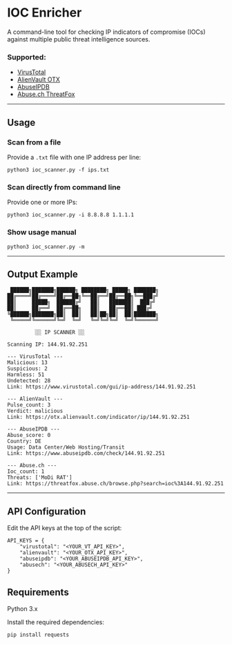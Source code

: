 # IOC Enricher

A command-line tool for checking IP indicators of compromise (IOCs) against multiple public threat intelligence sources.

### Supported:
- [VirusTotal](https://www.virustotal.com/)
- [AlienVault OTX](https://otx.alienvault.com/)
- [AbuseIPDB](https://abuseipdb.com/)
- [Abuse.ch ThreatFox](https://threatfox.abuse.ch/)

---

## Usage

### Scan from a file  
Provide a `.txt` file with one IP address per line:

```
python3 ioc_scanner.py -f ips.txt
```

### Scan directly from command line  
Provide one or more IPs:

```
python3 ioc_scanner.py -i 8.8.8.8 1.1.1.1
```

### Show usage manual

```
python3 ioc_scanner.py -m
```

---

## Output Example

```
 ██████╗███████╗██████╗ ████████╗ █████╗ ███████╗
██╔════╝██╔════╝██╔══██╗╚══██╔══╝██╔══██╗╚══███╔╝
██║     █████╗  ██████╔╝   ██║   ███████║  ███╔╝ 
██║     ██╔══╝  ██╔══██╗   ██║   ██╔══██║ ███╔╝  
╚██████╗███████╗██║  ██║   ██║██╗██║  ██║███████╗
 ╚═════╝╚══════╝╚═╝  ╚═╝   ╚═╝╚═╝╚═╝  ╚═╝╚══════╝

         ░░ IP SCANNER ░░

Scanning IP: 144.91.92.251

--- VirusTotal ---
Malicious: 13
Suspicious: 2
Harmless: 51
Undetected: 28
Link: https://www.virustotal.com/gui/ip-address/144.91.92.251

--- AlienVault ---
Pulse_count: 3
Verdict: malicious
Link: https://otx.alienvault.com/indicator/ip/144.91.92.251

--- AbuseIPDB ---
Abuse_score: 0
Country: DE
Usage: Data Center/Web Hosting/Transit
Link: https://www.abuseipdb.com/check/144.91.92.251

--- Abuse.ch ---
Ioc_count: 1
Threats: ['MoDi RAT']
Link: https://threatfox.abuse.ch/browse.php?search=ioc%3A144.91.92.251
```

---

## API Configuration

Edit the API keys at the top of the script:

```
API_KEYS = {
    "virustotal": "<YOUR_VT_API_KEY>",
    "alienvault": "<YOUR_OTX_API_KEY>",
    "abuseipdb": "<YOUR_ABUSEIPDB_API_KEY>",
    "abusech": "<YOUR_ABUSECH_API_KEY>"
}
```
## Requirements

Python 3.x

Install the required dependencies:

```
pip install requests
```

